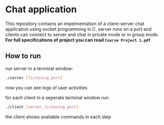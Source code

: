 # Chat application
This repository contains an impelmentation of a client-server chat application using socket programming in C. server runs on a port and clients can connect to server and chat in private mode or in group mode.
__For full specifications of project you can read `Course Project 1.pdf`__

## How to run
run server in a terminal window:
```bash
./server [listening_port]
```
now you can see logs of user activities


for each client in a seperate terminal window run:
```bash
./client [server_listening_port]
```
the client shows available commands in each step
